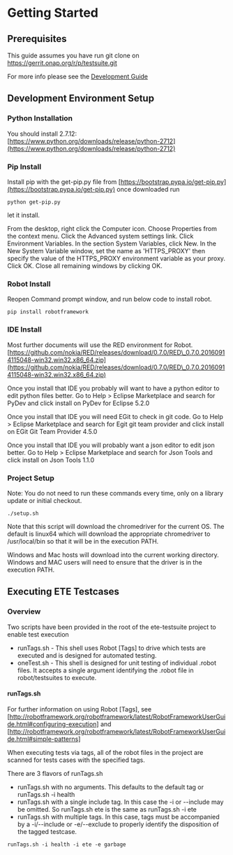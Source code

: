 # Getting Started
## Prerequisites
This guide assumes you have run git clone on https://gerrit.onap.org/r/p/testsuite.git

For more info please see the [Development Guide](https://wiki.onap.org/display/DW/Robot+Framework+Development+Guide)

## Development Environment Setup
### Python Installation
You should install 2.7.12: [https://www.python.org/downloads/release/python-2712](https://www.python.org/downloads/release/python-2712)


### Pip Install
Install pip with the get-pip.py file from [https://bootstrap.pypa.io/get-pip.py](https://bootstrap.pypa.io/get-pip.py)
once downloaded run

```
python get-pip.py
```
let it install.

From the desktop, right click the Computer icon.
Choose Properties from the context menu.
Click the Advanced system settings link.
Click Environment Variables. In the section System Variables, click New.
In the New System Variable window, set the name as 'HTTPS\_PROXY' then specify the value of the HTTPS_PROXY environment variable as your proxy. 
Click OK. 
Close all remaining windows by clicking OK.


### Robot Install
Reopen Command prompt window, and run below code to install robot.

```
pip install robotframework
```


### IDE Install
Most further documents will use the RED environment for Robot.
[https://github.com/nokia/RED/releases/download/0.7.0/RED\_0.7.0.20160914115048-win32.win32.x86_64.zip](https://github.com/nokia/RED/releases/download/0.7.0/RED\_0.7.0.20160914115048-win32.win32.x86_64.zip)

Once you install that IDE you probably will want to have a python editor to edit python files better.
Go to Help > Eclipse Marketplace and search for PyDev and click install on PyDev for Eclipse 5.2.0

Once you install that IDE you will need EGit to check in git code.
Go to Help > Eclipse Marketplace and search for Egit git team provider and click install on EGit Git Team Provider 4.5.0

Once you install that IDE you will probably want a json editor to edit json better.
Go to Help > Eclipse Marketplace and search for Json Tools and click install on Json Tools 1.1.0

### Project Setup
Note: You do not need to run these commands every time, only on a library update or initial checkout.

```
./setup.sh  
```

Note that this script will download the chromedriver for the current OS. The default is linux64 which will download the appropriate chromedriver to /usr/local/bin so that it will be in the execution PATH.

Windows and Mac hosts will download into the current working directory. Windows and MAC users will need to ensure that the driver is 
in the execution PATH.


## Executing ETE Testcases
### Overview
Two scripts have been provided in the root of the ete-testsuite project to enable test execution

* runTags.sh - This shell uses Robot [Tags] to drive which tests are executed and is designed for automated testing.
* oneTest.sh - This shell is designed for unit testing of individual .robot files. It accepts a single argument identifying the .robot file in robot/testsuites to execute.
  
#### runTags.sh
For further information on using Robot [Tags], see [http://robotframework.org/robotframework/latest/RobotFrameworkUserGuide.html#configuring-execution] and [http://robotframework.org/robotframework/latest/RobotFrameworkUserGuide.html#simple-patterns]

When executing tests via tags, all of the robot files in the project are scanned for tests cases with the specified tags.

There are 3 flavors of runTags.sh 
* runTags.sh with no arguments. This defaults to the default tag or runTags.sh -i health
* runTags.sh with a single include tag. In this case the -i or --include may be omitted. So runTags.sh ete is the same as runTags.sh -i ete
* runTags.sh with multiple tags. In this case, tags must be accompanied by a -i/--include or -e/--exclude to properly identify the disposition of the tagged testcase.

```
runTags.sh -i health -i ete -e garbage
```

